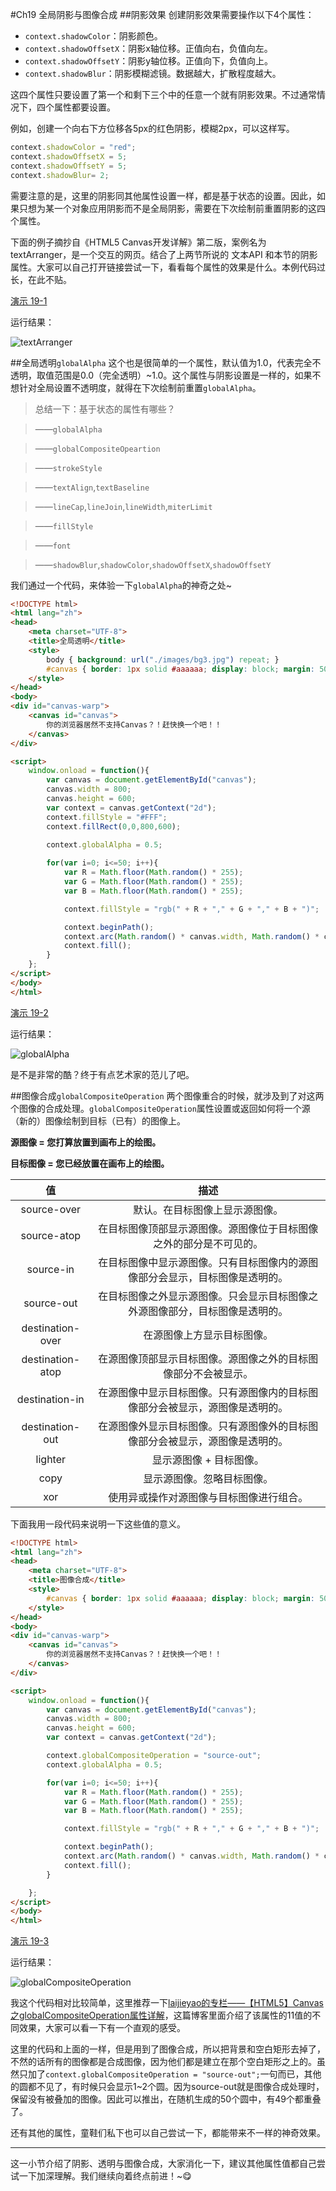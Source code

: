 #Ch19 全局阴影与图像合成
##阴影效果
创建阴影效果需要操作以下4个属性：

* `context.shadowColor`：阴影颜色。
* `context.shadowOffsetX`：阴影x轴位移。正值向右，负值向左。
* `context.shadowOffsetY`：阴影y轴位移。正值向下，负值向上。
* `context.shadowBlur`：阴影模糊滤镜。数据越大，扩散程度越大。

这四个属性只要设置了第一个和剩下三个中的任意一个就有阴影效果。不过通常情况下，四个属性都要设置。

例如，创建一个向右下方位移各5px的红色阴影，模糊2px，可以这样写。

```JavaScript
context.shadowColor = "red";
context.shadowOffsetX = 5;
context.shadowOffsetY = 5;
context.shadowBlur= 2;
```

需要注意的是，这里的阴影同其他属性设置一样，都是基于状态的设置。因此，如果只想为某一个对象应用阴影而不是全局阴影，需要在下次绘制前重置阴影的这四个属性。

下面的例子摘抄自《HTML5 Canvas开发详解》第二版，案例名为 textArranger，是一个交互的网页。结合了上两节所说的 文本API 和本节的阴影属性。大家可以自己打开链接尝试一下，看看每个属性的效果是什么。本例代码过长，在此不贴。

[演示 19-1](http://airingursb.github.io/canvas/Canvas/19/19-1.html)

运行结果：

![textArranger](http://7xkcl8.com1.z0.glb.clouddn.com/edu19-1.png-html.jpg)

##全局透明`globalAlpha`
这个也是很简单的一个属性，默认值为1.0，代表完全不透明，取值范围是0.0（完全透明）~1.0。这个属性与阴影设置是一样的，如果不想针对全局设置不透明度，就得在下次绘制前重置`globalAlpha`。

> 总结一下：基于状态的属性有哪些？

> ——`globalAlpha`

> ——`globalCompositeOpeartion`

> ——`strokeStyle`

> ——`textAlign`,`textBaseline`

> ——`lineCap`,`lineJoin`,`lineWidth`,`miterLimit`

> ——`fillStyle`

> ——`font`

> ——`shadowBlur`,`shadowColor`,`shadowOffsetX`,`shadowOffsetY`

我们通过一个代码，来体验一下`globalAlpha`的神奇之处~

```HTML
<!DOCTYPE html>
<html lang="zh">
<head>
    <meta charset="UTF-8">
    <title>全局透明</title>
    <style>
        body { background: url("./images/bg3.jpg") repeat; }
        #canvas { border: 1px solid #aaaaaa; display: block; margin: 50px auto; }
    </style>
</head>
<body>
<div id="canvas-warp">
    <canvas id="canvas">
        你的浏览器居然不支持Canvas？！赶快换一个吧！！
    </canvas>
</div>

<script>
    window.onload = function(){
        var canvas = document.getElementById("canvas");
        canvas.width = 800;
        canvas.height = 600;
        var context = canvas.getContext("2d");
        context.fillStyle = "#FFF";
        context.fillRect(0,0,800,600);

        context.globalAlpha = 0.5;
        
        for(var i=0; i<=50; i++){
            var R = Math.floor(Math.random() * 255);
            var G = Math.floor(Math.random() * 255);
            var B = Math.floor(Math.random() * 255);

            context.fillStyle = "rgb(" + R + "," + G + "," + B + ")";

            context.beginPath();
            context.arc(Math.random() * canvas.width, Math.random() * canvas.height, Math.random() * 100, 0, Math.PI * 2);
            context.fill();
        }
    };
</script>
</body>
</html>
```

[演示 19-2](http://airingursb.github.io/canvas/Canvas/19/19-2.html)

运行结果：

![globalAlpha](http://7xkcl8.com1.z0.glb.clouddn.com/edu19-2.png-html.jpg)

是不是非常的酷？终于有点艺术家的范儿了吧。

##图像合成`globalCompositeOperation`
两个图像重合的时候，就涉及到了对这两个图像的合成处理。`globalCompositeOperation`属性设置或返回如何将一个源（新的）图像绘制到目标（已有）的图像上。

**源图像 = 您打算放置到画布上的绘图。**

**目标图像 = 您已经放置在画布上的绘图。**

|值|描述|
|:--:|:--:|
|source-over|默认。在目标图像上显示源图像。|
|source-atop|在目标图像顶部显示源图像。源图像位于目标图像之外的部分是不可见的。|
|source-in|在目标图像中显示源图像。只有目标图像内的源图像部分会显示，目标图像是透明的。|
|source-out|在目标图像之外显示源图像。只会显示目标图像之外源图像部分，目标图像是透明的。|
|destination-over|在源图像上方显示目标图像。|
|destination-atop|在源图像顶部显示目标图像。源图像之外的目标图像部分不会被显示。|
|destination-in|在源图像中显示目标图像。只有源图像内的目标图像部分会被显示，源图像是透明的。|
|destination-out|在源图像外显示目标图像。只有源图像外的目标图像部分会被显示，源图像是透明的。|
|lighter|显示源图像 + 目标图像。|
|copy|显示源图像。忽略目标图像。|
|xor|使用异或操作对源图像与目标图像进行组合。|

下面我用一段代码来说明一下这些值的意义。

```HTML
<!DOCTYPE html>
<html lang="zh">
<head>
    <meta charset="UTF-8">
    <title>图像合成</title>
    <style>
        #canvas { border: 1px solid #aaaaaa; display: block; margin: 50px auto; }
    </style>
</head>
<body>
<div id="canvas-warp">
    <canvas id="canvas">
        你的浏览器居然不支持Canvas？！赶快换一个吧！！
    </canvas>
</div>

<script>
    window.onload = function(){
        var canvas = document.getElementById("canvas");
        canvas.width = 800;
        canvas.height = 600;
        var context = canvas.getContext("2d");

        context.globalCompositeOperation = "source-out";
        context.globalAlpha = 0.5;

        for(var i=0; i<=50; i++){
            var R = Math.floor(Math.random() * 255);
            var G = Math.floor(Math.random() * 255);
            var B = Math.floor(Math.random() * 255);

            context.fillStyle = "rgb(" + R + "," + G + "," + B + ")";

            context.beginPath();
            context.arc(Math.random() * canvas.width, Math.random() * canvas.height, Math.random() * 100, 0, Math.PI * 2);
            context.fill();
        }

    };
</script>
</body>
</html>
```

[演示 19-3](http://airingursb.github.io/canvas/Canvas/19/19-3.html)

运行结果：

![globalCompositeOperation](http://7xkcl8.com1.z0.glb.clouddn.com/edu19-3.png-html.jpg)

我这个代码相对比较简单，这里推荐一下[laijieyao的专栏——【HTML5】Canvas之globalCompositeOperation属性详解](http://blog.csdn.net/laijieyao/article/details/41862473)，这篇博客里面介绍了该属性的11值的不同效果，大家可以看一下有一个直观的感受。

这里的代码和上面的一样，但是用到了图像合成，所以把背景和空白矩形去掉了，不然的话所有的图像都是合成图像，因为他们都是建立在那个空白矩形之上的。虽然只加了`context.globalCompositeOperation = "source-out";`一句而已，其他的圆都不见了，有时候只会显示1~2个圆。因为source-out就是图像合成处理时，保留没有被叠加的图像。因此可以推出，在随机生成的50个圆中，有49个都重叠了。

还有其他的属性，童鞋们私下也可以自己尝试一下，都能带来不一样的神奇效果。

***
这一小节介绍了阴影、透明与图像合成，大家消化一下，建议其他属性值都自己尝试一下加深理解。我们继续向着终点前进！~😋

